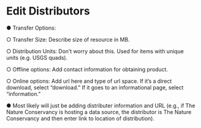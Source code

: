 # Edit Distributors

●    Transfer Options:

○    Transfer Size: Describe size of resource in MB.

○    Distribution Units: Don’t worry about this. Used for items with unique units \(e.g. USGS quads\).

○    Offline options: Add contact information for obtaining product.

○    Online options: Add url here and type of url space. If it’s a direct download, select “download.” If it goes to an informational page, select “information.”

●    Most likely will just be adding distributer information and URL \(e.g., if The Nature Conservancy is hosting a data source, the distributor is The Nature Conservancy and then enter link to location of distribution\).

